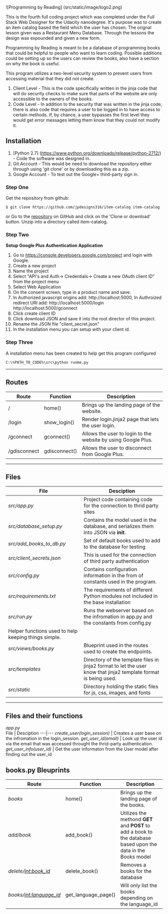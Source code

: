![Programming by Reading] (src/static/image/logo2.png)

This is the fourth full coding project which was completed under the Full Stack Web Designer
for the Udacity nanodegree. It's purpose was to create an item catalog based the field which
the user has chosen. The orignal lesson given was a Restaurant Menu Database. Through the
lessons the design was expounded and given a new form.

Programming by Reading is meant to be a database of programming books that could be helpful
to people who want to learn coding. Possible additions could be setting up so the users can 
review the books, also have a section on why the book  is useful.

This program utilizes a two-level security system to prevent users from accessing material
that they did not create.
1. Client Level - This is the code specifically written in the jinja code that will do
security checks to make sure that parts of the website are only accessible to the owners
of the books.
2. Code Level - In addition to the security that was written in the jinja code, there is
also code that requires a user to be logged in to have access to certain methods. If, by
chance, a user bypasses the first level they would get error messages letting them know
that they could not modify it.

## Installation

1.  [Python 2.7] (https://www.python.org/downloads/release/python-2712/) - Code the software was designed in.
2.  Git Account - This would be need to download the repository either through using 'git clone' or by downloading this as a zip.
3.  Google Account - To test out the Google+ third-party sign in.


### Step One

Get the repository from github:
```
$ git clone https://github.com/jpdesigns316/item-catalog item-catalog
```
or Go to the [repository](https://github.com/jpdesigns316/item-catalog) on GitHub and click on the 'Clone or download' button. Unzip into a directory called item-catalog.

### Step Two

**Setup Google Plus Authentication Application**

1.  Go to https://console.developers.google.com/project and login with Google.
2.  Create a new project
3.  Name the project
4.  Select "API's and Auth-> Credentials-> Create a new OAuth client ID" from the project menu
5.  Select Web Application
6.  On the consent screen, type in a product name and save.
7.  In Authorized javascript origins add: http://localhost:5000, In Authroized redirect URI add: http://localhost:5000/login http://localhost:5000/gconnect
8.  Click create client ID
9.  Click download JSON and save it into the root director of this project.
10. Rename the JSON file "client_secret.json"
11. In the installation menu you can setup with your client id.

### Step Three

A installation menu has been created to help get this program configured
```
C:\%PATH_TO_CODE%\src\python runme.py
```
* * *  
## Routes

Route | Function | Description
---|---|---
/ | home() | Brings up the landing page of the website.
/login | show_login() | Render login.jinja2 page that lets the user login.
/gconnect | gconnect() |Allows the user to login to the website by using Google Plus.
/gdisconnect | gdisconnect() | Allows the user to disconnect from Google Plus.

* * *  

## Files
File | Desciption
---|---
_src/app.py_   | Project code containing code for the connection to thrid party sites
_src/database_setup.py_  |Contains the model used in the database, and serializes them into JSON via __init__.
_src/add_books_to_db.py_ | Set of default books used to add to the database for testing
_src/client_secrets.json_  | This is used for the connection of third party authentication
_src/config.py_ | Contains configuration information in the from of constants used in the program.
_src/requirements.txt_|The requirements of different Python modules not included in the base installation
_src/run.py_|Runs the webserver based on the infromation in app.py and the constants from config.py|_src/utils.py_
Helper functions used to help keeping things simple. |
_src/views/books.py_ | Blueprint used in the routes used to create the endpoints.
_src/templates_ |Directory of the template files in jinja2 format to let the user know that jinja2 template format is being used.
_src/static_ | Directory holding the static files for js, css, images, and fonts

* * *

## Files and their functions

_app.py_  
File | Desciption
---|---
_create_user(login_session)_ | Creates a user base on the infromation in the login_session.
_get_user_id(email)_ | Look up the user id via the email that was accessed throught the thrid-party authentication.
_get_user_info(user_id)_ | Get the user informaton from the User model after finding out the user_id


## books.py Bleuprints

Route | Function | Description
---|---|---
_books_ | home() | Brings up the landing page of the books.
_add/book_ | add_book() | Utilizes the methond **GET** and **POST** to add a book to the database based upon the data in the Books model
_delete/<int:book_id>_ | delete_book() | Removes a books for the database
_books/<int:language_id>_ | get_language_page() | Will only list the books depending on the language_id
